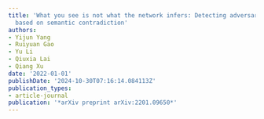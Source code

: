 ```yaml
---
title: 'What you see is not what the network infers: Detecting adversarial examples
  based on semantic contradiction'
authors:
- Yijun Yang
- Ruiyuan Gao
- Yu Li
- Qiuxia Lai
- Qiang Xu
date: '2022-01-01'
publishDate: '2024-10-30T07:16:14.084113Z'
publication_types:
- article-journal
publication: '*arXiv preprint arXiv:2201.09650*'
---
```

